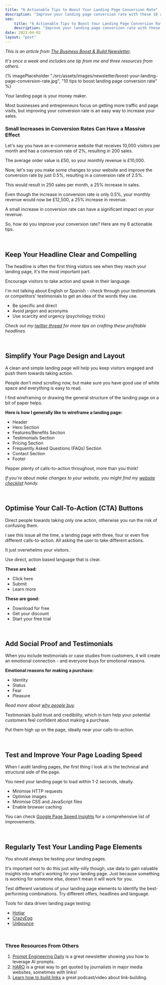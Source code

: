 ```yaml
---
title: "6 Actionable Tips to Boost Your Landing Page Conversion Rate"
description: "Improve your landing page conversion rate with these 10 actionable tips. Learn how to optimise your page speed, create compelling headlines and more."
seo:
    title: "6 Actionable Tips to Boost Your Landing Page Conversion Rate"
    description: "Improve your landing page conversion rate with these 10 actionable tips. Learn how to optimise your page speed, create compelling headlines and more."
date: 2023-04-02
layout: "post"
---
```


*This is an article from [The Business Boost & Build Newsletter](/newsletter)*. 

*It's once a week and includes one tip from me and three resources from others.*

{% imagePlaceholder "./src/assets/images/newsletter/boost-your-landing-page-conversion-rate.jpg", "10 tips to boost landing page conversion rate" %}

Your landing page is your money maker.

Most businesses and entrepreneurs focus on getting more traffic and page visits, but improving your conversion rate is an easy way to increase your sales.

### Small Increases in Conversion Rates Can Have a Massive Effect

Let's say you have an e-commerce website that receives 10,000 visitors per month and has a conversion rate of 2%, resulting in 200 sales.

The average order value is £50, so your monthly revenue is £10,000.

Now, let's say you make some changes to your website and improve the conversion rate by just 0.5%, resulting in a conversion rate of 2.5%.

This would result in 250 sales per month, a 25% increase in sales.

Even though the increase in conversion rate is only 0.5%, your monthly revenue would now be £12,500, a 25% increase in revenue.

A small increase in conversion rate can have a significant impact on your revenue.

So, how do you improve your conversion rate? Here are my 6 actionable tips.

&nbsp;
## Keep Your Headline Clear and Compelling

The headline is often the first thing visitors see when they reach your landing page, it's the most important part.

Encourage visitors to take action and speak in their language.

I'm not talking about English or Spanish - check through your testimonials or competitors' testimonials to get an idea of the words they use.

- Be specific and direct
- Avoid jargon and acronyms
- Use scarcity and urgency (psychology tricks)

*Check out my [twitter thread](https://twitter.com/geerodge/status/1626839993313288192?s=20) for more tips on crafting these profitable headlines.*

&nbsp;
## Simplify Your Page Design and Layout

A clean and simple landing page will help you keep visitors engaged and push them towards taking action.

People don't mind scrolling now, but make sure you have good use of white space and everything is easy to read.

I find wireframing or drawing the general structure of the landing page on a bit of paper helps.

**Here is how I generally like to wireframe a landing page:**

- Header
- Hero Section
- Features/Benefits Section
- Testimonials Section
- Pricing Section
- Frequently Asked Questions (FAQs) Section
- Contact Section
- Footer

Pepper plenty of calls-to-action throughout, more than you think!

*If you're about make changes to your website, you might find my [website checklist](/guides/website-checklist/) handy.*

&nbsp;
## Optimise Your Call-To-Action (CTA) Buttons

Direct people towards taking only one action, otherwise you run the risk of confusing them.

I see this issue all the time, a landing page with three, four or even five different calls-to-action. All asking the user to take different actions.

It just overwhelms your visitors.

Use direct, action based language that is clear.

**These are bad:**

- Click here
- Submit
- Learn more

**These are good:**

- Download for free
- Get your discount
- Start your free trial

&nbsp;
## Add Social Proof and Testimonials

When you include testimonials or case studies from customers, it will create an emotional connection - and everyone buys for emotional reasons.

**Emotional reasons for making a purchase:**

- Identity
- Status
- Fear
- Pleasure

*Read more about [why people buy](/newsletters/why-customers-buy-and-the-levers-you-can-use/).*

Testimonials build trust and credibility, which in turn help your potential customers feel confident about making a purchase.

Put them high up on the page, ideally near your calls-to-action.

&nbsp;
## Test and Improve Your Page Loading Speed

When I audit landing pages, the first thing I look at is the technical and structural side of the page.

You need your landing page to load within 1-2 seconds, ideally.

- Minimise HTTP requests
- Optimise images
- Minimise CSS and JavaScript files
- Enable browser caching

You can check [Google Page Speed Insights](https://pagespeed.web.dev/) for a comprehensive list of improvements.

&nbsp;
## Regularly Test Your Landing Page Elements

You should always be testing your landing pages.

It's important not to do this just willy-nilly though, use data to gain valuable insights into what's working for your landing page. Just because something is working for someone else, doesn't mean it will work for you.

Test different variations of your landing page elements to identify the best-performing combinations. Try different offers, headlines and language.

Tools for data driven landing page testing:

- [Hotjar](https://www.hotjar.com/)
- [CrazyEgg](https://www.crazyegg.com/)
- [Unbounce](https://unbounce.com/)


&nbsp;
### Three Resources From Others

1. [Prompt Engineering Daily](https://www.neatprompts.com/subscribe?ref=1V4jQw66hC) is a great newsletter showing you how to leverage AI prompts.
2. [HARO](https://www.helpareporter.com/) is a great way to get quoted by journalists in major media websites, sometimes with links!
3. [Learn how to build links](https://www.authorityhacker.com/307-exposing-how-our-dr-90-links-were-built/) a great podcast/video about link-building.

